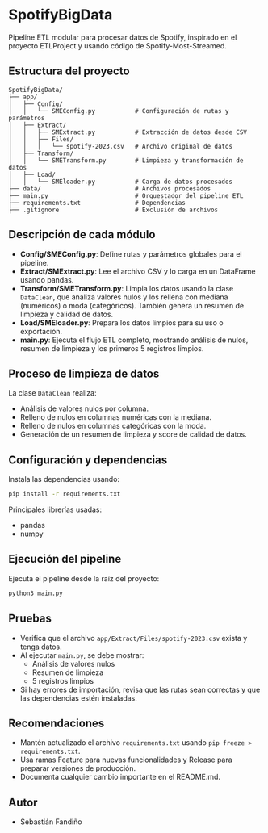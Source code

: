 # SpotifyBigData

Pipeline ETL modular para procesar datos de Spotify, inspirado en el proyecto ETLProject y usando código de Spotify-Most-Streamed.

## Estructura del proyecto

```
SpotifyBigData/
├── app/
│   ├── Config/
│   │   └── SMEConfig.py           # Configuración de rutas y parámetros
│   ├── Extract/
│   │   ├── SMExtract.py           # Extracción de datos desde CSV
│   │   ├── Files/
│   │   │   └── spotify-2023.csv   # Archivo original de datos
│   ├── Transform/
│   │   └── SMETransform.py        # Limpieza y transformación de datos
│   ├── Load/
│   │   └── SMEloader.py           # Carga de datos procesados
├── data/                          # Archivos procesados
├── main.py                        # Orquestador del pipeline ETL
├── requirements.txt               # Dependencias
├── .gitignore                     # Exclusión de archivos
```

## Descripción de cada módulo

- **Config/SMEConfig.py**: Define rutas y parámetros globales para el pipeline.
- **Extract/SMExtract.py**: Lee el archivo CSV y lo carga en un DataFrame usando pandas.
- **Transform/SMETransform.py**: Limpia los datos usando la clase `DataClean`, que analiza valores nulos y los rellena con mediana (numéricos) o moda (categóricos). También genera un resumen de limpieza y calidad de datos.
- **Load/SMEloader.py**: Prepara los datos limpios para su uso o exportación.
- **main.py**: Ejecuta el flujo ETL completo, mostrando análisis de nulos, resumen de limpieza y los primeros 5 registros limpios.

## Proceso de limpieza de datos

La clase `DataClean` realiza:
- Análisis de valores nulos por columna.
- Relleno de nulos en columnas numéricas con la mediana.
- Relleno de nulos en columnas categóricas con la moda.
- Generación de un resumen de limpieza y score de calidad de datos.

## Configuración y dependencias

Instala las dependencias usando:
```sh
pip install -r requirements.txt
```

Principales librerías usadas:
- pandas
- numpy

## Ejecución del pipeline

Ejecuta el pipeline desde la raíz del proyecto:
```sh
python3 main.py
```

## Pruebas

- Verifica que el archivo `app/Extract/Files/spotify-2023.csv` exista y tenga datos.
- Al ejecutar `main.py`, se debe mostrar:
  - Análisis de valores nulos
  - Resumen de limpieza
  - 5 registros limpios
- Si hay errores de importación, revisa que las rutas sean correctas y que las dependencias estén instaladas.

## Recomendaciones

- Mantén actualizado el archivo `requirements.txt` usando `pip freeze > requirements.txt`.
- Usa ramas Feature para nuevas funcionalidades y Release para preparar versiones de producción.
- Documenta cualquier cambio importante en el README.md.

## Autor
- Sebastián Fandiño
